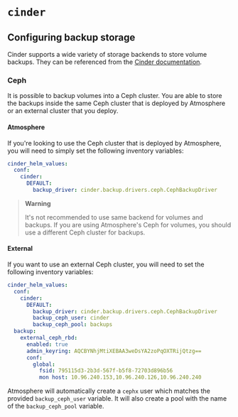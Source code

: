 # `cinder`

## Configuring backup storage

Cinder supports a wide variety of storage backends to store volume backups. They
can be referenced from the [Cinder documentation](https://docs.openstack.org/cinder/latest/configuration/block-storage/backup-drivers.html).

### Ceph

It is possible to backup volumes into a Ceph cluster.  You are able to store
the backups inside the same Ceph cluster that is deployed by Atmosphere or an
external cluster that you deploy.

#### Atmosphere

If you're looking to use the Ceph cluster that is deployed by Atmosphere, you
will need to simply set the following inventory variables:

```yaml
cinder_helm_values:
  conf:
    cinder:
      DEFAULT:
        backup_driver: cinder.backup.drivers.ceph.CephBackupDriver
```

> **Warning**
>
> It's not recommended to use same backend for volumes and backups. If you are
> using Atmosphere's Ceph for volumes, you should use a different Ceph cluster
> for backups.

#### External

If you want to use an external Ceph cluster, you will need to set the following
inventory variables:

```yaml
cinder_helm_values:
  conf:
    cinder:
      DEFAULT:
        backup_driver: cinder.backup.drivers.ceph.CephBackupDriver
        backup_ceph_user: cinder
        backup_ceph_pool: backups
  backup:
    external_ceph_rbd:
      enabled: true
      admin_keyring: AQCBYNhjMtiXEBAA3weDsYA2zoPqOXTRijQtzg==
      conf:
        global:
          fsid: 795115d3-2b3d-567f-b5f8-72703d896b56
          mon host: 10.96.240.153,10.96.240.126,10.96.240.240
```

Atmosphere will automatically create a `cephx` user which matches the provided
`backup_ceph_user` variable.  It will also create a pool with the name of the
`backup_ceph_pool` variable.
